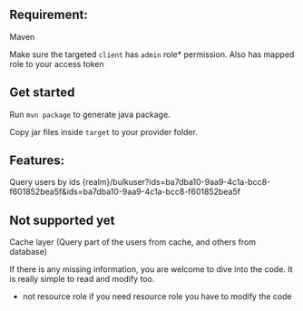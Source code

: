 
Requirement:
-----------------------
Maven

Make sure the targeted `client` has `admin` role* permission.
Also has mapped role to your access token

Get started
-----------------------
Run `mvn package` to generate java package.

Copy jar files inside `target` to your provider folder.


Features:
------------------------
Query users by ids
{realm}/bulkuser?ids=ba7dba10-9aa9-4c1a-bcc8-f601852bea5f&ids=ba7dba10-9aa9-4c1a-bcc8-f601852bea5f 


Not supported yet
------------------------
Cache layer (Query part of the users from cache, and others from database)


If there is any missing information, you are welcome to dive into the code. It is really simple to read and modify too.

* not resource role if you need resource role you have to modify the code